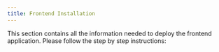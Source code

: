 ```yaml
---
title: Frontend Installation
---
```


This section contains all the information needed to deploy the frontend application.
Please follow the step by step instructions:
